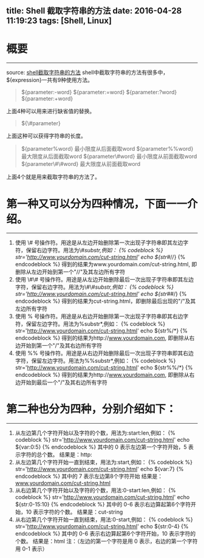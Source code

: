 title: Shell 截取字符串的方法 
date: 2016-04-28 11:19:23
tags: [Shell, Linux]
---

# 概要
---
source: [shell截取字符串的方法](http://www.cnblogs.com/xwdreamer/p/3823463.html)
shell中截取字符串的方法有很多中，\${expression}一共有9种使用方法。
> \${parameter:-word}
> \${parameter:=word}
> \${parameter:?word}
> \${parameter:+word} 

上面4种可以用来进行缺省值的替换。
> \${\\#parameter}

上面这种可以获得字符串的长度。 
> \${parameter%word} 最小限度从后面截取word
> \${parameter%%word} 最大限度从后面截取word
> \${parameter\\#word} 最小限度从前面截取word
> \${parameter\\#\\#word} 最大限度从前面截取word

上面4个就是用来截取字符串的方法了。

# 第一种又可以分为四种情况，下面一一介绍。
---
1. 使用 \\# 号操作符。用途是从左边开始删除第一次出现子字符串即其左边字符，保留右边字符。用法为\\#*substr,例如：
{% codeblock %}
str='http://www.yourdomain.com/cut-string.html'
echo ${str#*//}
{% endcodeblock %}
得到的结果为www.yourdomain.com/cut-string.html, 即删除从左边开始到第一个"//"及其左边所有字符
2. 使用 \\#\\# 号操作符。用途是从左边开始删除最后一次出现子字符串即其左边字符，保留右边字符。用法为\\#\\#*substr,例如：
{% codeblock %}
str='http://www.yourdomain.com/cut-string.html'
echo ${str##*/}
{% endcodeblock %}
得到的结果为cut-string.html，即删除最后出现的"/"及其左边所有字符
3. 使用 % 号操作符。用途是从右边开始删除第一次出现子字符串即其右边字符，保留左边字符。用法为%substr*,例如：
{% codeblock %}
str='http://www.yourdomain.com/cut-string.html'
echo ${str%/*}
{% endcodeblock %}
得到的结果为http://www.yourdomain.com, 即删除从右边开始到第一个"/"及其右边所有字符
4. 使用 %% 号操作符。用途是从右边开始删除最后一次出现子字符串即其右边字符，保留左边字符。用法为%%substr*,例如：
{% codeblock %}
str='http://www.yourdomain.com/cut-string.html'
echo ${str%%/*}
{% endcodeblock %}
得到的结果为http://www.yourdomain.com, 即删除从右边开始到最后一个"/"及其右边所有字符

# 第二种也分为四种，分别介绍如下：
---
1. 从左边第几个字符开始以及字符的个数，用法为:start:len,例如：
{% codeblock %}
str='http://www.yourdomain.com/cut-string.html'
echo ${var:0:5}
{% endcodeblock %}
其中的 0 表示左边第一个字符开始，5 表示字符的总个数。
结果是：http:
2. 从左边第几个字符开始一直到结束，用法为:start,例如：
{% codeblock %}
str='http://www.yourdomain.com/cut-string.html'
echo ${var:7}
{% endcodeblock %}
其中的 7 表示左边第8个字符开始
结果是：www.yourdomain.com/cut-string.html
3. 从右边第几个字符开始以及字符的个数，用法:0-start:len,例如：
{% codeblock %}
str='http://www.yourdomain.com/cut-string.html'
echo ${str:0-15:10}
{% endcodeblock %}
其中的 0-6 表示右边算起第6个字符开始，10 表示字符的个数。
结果是：cut-string
4. 从右边第几个字符开始一直到结束，用法:0-start,例如：
{% codeblock %}
str='http://www.yourdomain.com/cut-string.html'
echo ${str:0-4}
{% endcodeblock %}
其中的 0-6 表示右边算起第6个字符开始，10 表示字符的个数。
结果是：html
注：（左边的第一个字符是用 0 表示，右边的第一个字符用 0-1 表示）
